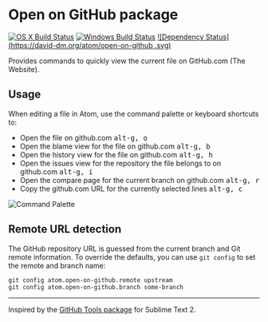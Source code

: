 # Open on GitHub package
[![OS X Build Status](https://travis-ci.org/atom/open-on-github.svg?branch=master)](https://travis-ci.org/atom/open-on-github) [![Windows Build Status](https://ci.appveyor.com/api/projects/status/ccl6na4qsna5wncr/branch/master?svg=true)](https://ci.appveyor.com/project/Atom/open-on-github/branch/master) [![Dependency Status](https://david-dm.org/atom/open-on-github
.svg)](https://david-dm.org/atom/open-on-github)

Provides commands to quickly view the current file on GitHub.com (The Website).

## Usage

When editing a file in Atom, use the command palette or keyboard shortcuts to:

- Open the file on github.com <kbd>alt-g, o</kbd>
- Open the blame view for the file on github.com <kbd>alt-g, b</kbd>
- Open the history view for the file on github.com <kbd>alt-g, h</kbd>
- Open the issues view for the repository the file belongs to on github.com <kbd>alt-g, i</kbd>
- Open the compare page for the current branch on github.com <kbd>alt-g, r</kbd>
- Copy the github.com URL for the currently selected lines <kbd>alt-g, c</kbd>

![Command Palette](https://f.cloud.github.com/assets/671378/2241755/23cb72f8-9ce2-11e3-9109-36c76a030f6a.png)

## Remote URL detection

The GitHub repository URL is guessed from the current branch and Git remote information. To override the defaults, you can use `git config` to set the remote and branch name:

```
git config atom.open-on-github.remote upstream
git config atom.open-on-github.branch some-branch
```

---

Inspired by the [GitHub Tools package][github-tools] for Sublime Text 2.

[github-tools]: https://github.com/temochka/sublime-text-2-github-tools
